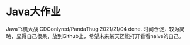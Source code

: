 # Java大作业
Java飞机大战
CDConlyred/PandaThug
2021/21/04 done.
时间仓促，较为简略，显得自己很呆，放到Github上，希望未来某天还能打开看看naive的自己。
